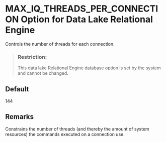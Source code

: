 <!-- loioa63e8bf684f2101585ada16e2432da0a -->

# MAX\_IQ\_THREADS\_PER\_CONNECTION Option for Data Lake Relational Engine

Controls the number of threads for each connection.



> ### Restriction:  
> This data lake Relational Engine database option is set by the system and cannot be changed.



<a name="loioa63e8bf684f2101585ada16e2432da0a__iq_refso_738"/>

## Default

144



<a name="loioa63e8bf684f2101585ada16e2432da0a__iq_refso_740"/>

## Remarks

Constrains the number of threads \(and thereby the amount of system resources\) the commands executed on a connection use.

